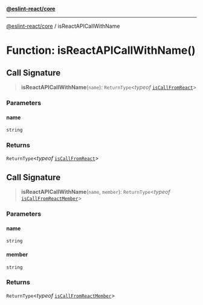 [**@eslint-react/core**](../README.md)

***

[@eslint-react/core](../README.md) / isReactAPICallWithName

# Function: isReactAPICallWithName()

## Call Signature

> **isReactAPICallWithName**(`name`): `ReturnType`\<*typeof* [`isCallFromReact`](isCallFromReact.md)\>

### Parameters

#### name

`string`

### Returns

`ReturnType`\<*typeof* [`isCallFromReact`](isCallFromReact.md)\>

## Call Signature

> **isReactAPICallWithName**(`name`, `member`): `ReturnType`\<*typeof* [`isCallFromReactMember`](isCallFromReactMember.md)\>

### Parameters

#### name

`string`

#### member

`string`

### Returns

`ReturnType`\<*typeof* [`isCallFromReactMember`](isCallFromReactMember.md)\>
